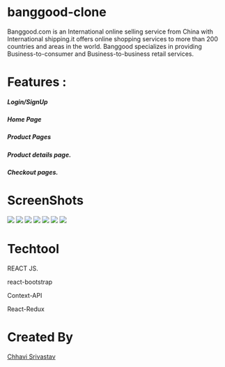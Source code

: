 <h1> banggood-clone</h1>

Banggood.com is an International online selling service from China with International shipping.it offers online shopping services to more than 200 countries and areas in the world. Banggood specializes in providing Business-to-consumer and Business-to-business retail services.
<h1>Features :</h1>
<h5>Login/SignUp</h5>
<h5>Home Page</h5>
<h5>Product Pages</h5>
<h5>Product details page.</h5>
<h5>Checkout pages.</h5>

<h1>ScreenShots</h1>
<img src="https://user-images.githubusercontent.com/77965216/174441930-0506a4dc-e0ea-4f4e-870d-13fa21d07c0f.png"/>
<img src="https://user-images.githubusercontent.com/77965216/174441955-04d892af-e769-4f33-a0d6-f87a9336101c.png"/>
<img src="https://user-images.githubusercontent.com/77965216/174442013-a41c0090-b9d3-4eef-adeb-e5ecb5c52dea.png"/>
<img src="https://user-images.githubusercontent.com/77965216/174442059-462f3382-0f0d-419e-a9ee-c3bbabb07b7b.png"/>

<img src="https://user-images.githubusercontent.com/77965216/174442125-4fef7187-01e2-4a6a-9794-8a0d92cfc8ad.png"/>

<img src="https://user-images.githubusercontent.com/77965216/174442153-974a855e-19f8-4d99-8883-976529c590fc.png"/>

<img src="https://user-images.githubusercontent.com/77965216/174442206-3183cfe0-7908-49de-b9d9-261d1fb0e26d.png"/>


<h1>Techtool</h1>
<p>REACT JS.</P>
  <P>react-bootstrap</p>
  <p>Context-API</p>
  <p>React-Redux</p>
  
  <h1>Created By</h1>
  <a href="https://www.linkedin.com/in/chhavisrivastva/">Chhavi Srivastav</a>
